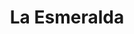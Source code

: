 ---
title: "La Esmeralda"
url: /ciudad-autonoma-de-buenos-aires/la-esmeralda-avenida-ruiz-huidobro/
shop: Pasta
---